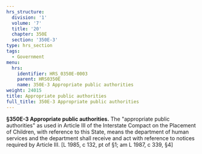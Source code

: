 ```yaml
---
hrs_structure:
  division: '1'
  volume: '7'
  title: '20'
  chapter: 350E
  section: '350E-3'
type: hrs_section
tags:
  - Government
menu:
  hrs:
    identifier: HRS_0350E-0003
    parent: HRS0350E
    name: 350E-3 Appropriate public authorities
weight: 24015
title: Appropriate public authorities
full_title: 350E-3 Appropriate public authorities
---
```

**§350E-3 Appropriate public authorities.** The "appropriate public authorities" as used in Article III of the Interstate Compact on the Placement of Children, with reference to this State, means the department of human services and the department shall receive and act with reference to notices required by Article III. [L 1985, c 132, pt of §1; am L 1987, c 339, §4]